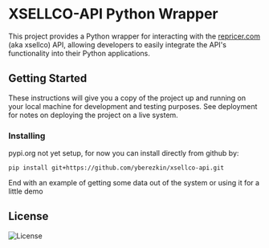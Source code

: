 # XSELLCO-API Python Wrapper

This project provides a Python wrapper for interacting with the [repricer.com](https://www.repricer.com/) (aka xsellco) API, allowing developers to easily integrate the API's functionality into their Python applications.


## Getting Started

These instructions will give you a copy of the project up and running on
your local machine for development and testing purposes. See deployment
for notes on deploying the project on a live system.

### Installing
pypi.org not yet setup, for now you can install directly from github by:

    pip install git+https://github.com/yberezkin/xsellco-api.git

End with an example of getting some data out of the system or using it
for a little demo

## License

![License](https://img.shields.io/github/license/yberezkin/xsellco-api?style=for-the-badge)
